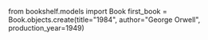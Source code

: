 from bookshelf.models import Book
first_book = Book.objects.create(title="1984", author="George Orwell", production_year=1949)